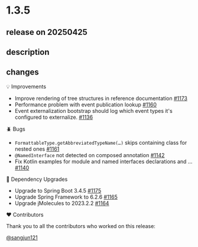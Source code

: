 # 1.3.5

## release on 20250425

## description

## changes

💡 Improvements

* Improve rendering of tree structures in reference documentation <a href="https://github.com/spring-projects/spring-modulith/issues/1173" data-hovercard-type="issue" data-hovercard-url="/spring-projects/spring-modulith/issues/1173/hovercard">#1173</a>
* Performance problem with event publication lookup <a href="https://github.com/spring-projects/spring-modulith/issues/1160" data-hovercard-type="issue" data-hovercard-url="/spring-projects/spring-modulith/issues/1160/hovercard">#1160</a>
* Event externalization bootstrap should log which event types it's configured to externalize. <a href="https://github.com/spring-projects/spring-modulith/issues/1136" data-hovercard-type="issue" data-hovercard-url="/spring-projects/spring-modulith/issues/1136/hovercard">#1136</a>

🪲 Bugs

* <code>FormattableType.getAbbreviatedTypeName(…)</code> skips containing class for nested ones <a href="https://github.com/spring-projects/spring-modulith/issues/1161" data-hovercard-type="issue" data-hovercard-url="/spring-projects/spring-modulith/issues/1161/hovercard">#1161</a>
* <code>@NamedInterface</code> not detected on composed annotation <a href="https://github.com/spring-projects/spring-modulith/issues/1142" data-hovercard-type="issue" data-hovercard-url="/spring-projects/spring-modulith/issues/1142/hovercard">#1142</a>
* Fix Kotlin examples for module and named interfaces declarations and … <a href="https://github.com/spring-projects/spring-modulith/issues/1140" data-hovercard-type="issue" data-hovercard-url="/spring-projects/spring-modulith/issues/1140/hovercard">#1140</a>

🔨 Dependency Upgrades

* Upgrade to Spring Boot 3.4.5 <a href="https://github.com/spring-projects/spring-modulith/issues/1175" data-hovercard-type="issue" data-hovercard-url="/spring-projects/spring-modulith/issues/1175/hovercard">#1175</a>
* Upgrade Spring Framework to 6.2.6 <a href="https://github.com/spring-projects/spring-modulith/issues/1165" data-hovercard-type="issue" data-hovercard-url="/spring-projects/spring-modulith/issues/1165/hovercard">#1165</a>
* Upgrade jMolecules to 2023.2.2 <a href="https://github.com/spring-projects/spring-modulith/issues/1164" data-hovercard-type="issue" data-hovercard-url="/spring-projects/spring-modulith/issues/1164/hovercard">#1164</a>

❤️ Contributors

Thank you to all the contributors who worked on this release:

<a class="user-mention notranslate" data-hovercard-type="user" data-hovercard-url="/users/sangjun121/hovercard" data-octo-click="hovercard-link-click" data-octo-dimensions="link_type:self" href="https://github.com/sangjun121">@sangjun121</a>

